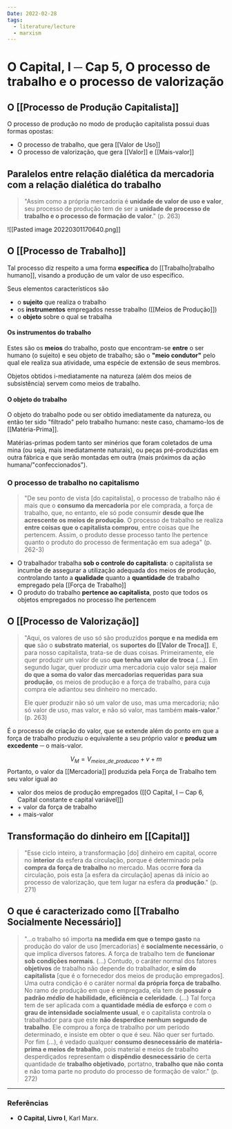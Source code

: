 ```yaml
---
Date: 2022-02-28
tags:
  - literature/lecture
  - marxism
---
```

# O Capital, I ─ Cap 5, O processo de trabalho e o processo de valorização
## O [[Processo de Produção Capitalista]]
O processo de produção no modo de produção capitalista possui duas formas opostas:
* O processo de trabalho, que gera [[Valor de Uso]]
* O processo de valorização, que gera [[Valor]] e [[Mais-valor]]

## Paralelos entre relação dialética da mercadoria com a relação dialética do trabalho
> "Assim como a própria mercadoria é **unidade de valor de uso e valor**, seu processo de produção tem de ser a **unidade de processo de trabalho e o processo de formação de valor**." (p. 263)

![[Pasted image 20220301170640.png]]


## O [[Processo de Trabalho]]
Tal processo diz respeito a uma forma **específica** do [[Trabalho|trabalho humano]], visando a produção de um valor de uso específico.

Seus elementos característicos são 
* o **sujeito** que realiza o trabalho
* os **instrumentos** empregados nesse trabalho ([[Meios de Produção]])
* o **objeto** sobre o qual se trabalha

#### Os instrumentos do trabalho
Estes são os **meios** do trabalho, posto que encontram-se **entre** o ser humano (o sujeito) e seu objeto de trabalho; são o **"meio condutor"** pelo qual ele realiza sua atividade, uma espécie de extensão de seus membros. 

Objetos obtidos i-mediatamente na natureza (além dos meios de subsistência) servem como meios de trabalho.

#### O objeto do trabalho
O objeto do trabalho pode ou ser obtido imediatamente da natureza, ou então ter sido "filtrado" pelo trabalho humano: neste caso, chamamo-los de [[Matéria-Prima]]. 

Matérias-primas podem tanto ser minérios que foram coletados de uma mina (ou seja, mais imediatamente naturais), ou peças pré-produzidas em outra fábrica e que serão montadas em outra (mais próximos da ação humana/"confeccionados").

### O processo de trabalho no capitalismo
> "De seu ponto de vista [do capitalista], o processo de trabalho não é mais que o **consumo da mercadoria** por ele comprada, a força de trabalho, que, no entanto, ele só pode consumir **desde que lhe acrescente os meios de produção**.
> O processo de trabalho se realiza **entre coisas que o capitalista comprou**, entre coisas que lhe pertencem. Assim, o produto desse processo tanto lhe pertence quanto o produto do processo de fermentação em sua adega" (p. 262-3)

* O trabalhador trabalha **sob o controle do capitalista**: o capitalista se incumbe de assegurar a utilização adequada dos meios de produção, controlando tanto a **qualidade** quanto a **quantidade** de trabalho empregado pela [[Força de Trabalho]]
* O produto do trabalho **pertence ao capitalista**, posto que todos os objetos empregados no processo lhe pertencem

## O [[Processo de Valorização]]
> "Aqui, os valores de uso só são produzidos **porque e na medida em que** são o **substrato material**, os **suportes do [[Valor de Troca]]**.
> E, para nosso capitalista, trata-se de duas coisas.
> Primeiramente, ele quer produzir um valor de uso **que tenha um valor de troca** (...).
> Em segundo lugar, quer produzir uma mercadoria cujo valor seja **maior do que a soma do valor das mercadorias requeridas para sua produção**, os meios de produção e a força de trabalho, para cuja compra ele adiantou seu dinheiro no mercado.
> 
> Ele quer produzir não só um valor de uso, mas uma mercadoria;
> não só valor de uso, mas valor, e não só valor, mas também **mais-valor**." (p. 263)

É o processo de criação do valor, que se extende além do ponto em que a força de trabalho produziu o equivalente a seu próprio valor e **produz um excedente** ─ o mais-valor.

$$
V_M = V_{meios\_de\_producao} + v + m
$$
Portanto, o valor da [[Mercadoria]] produzida pela Força de Trabalho tem seu valor igual ao
* valor dos meios de produção empregados ([[O Capital, I ─ Cap 6, Capital constante e capital variável]])
* \+ valor da força de trabalho
* \+ mais-valor

## Transformação do dinheiro em [[Capital]]
> "Esse ciclo inteiro, a transformação [do] dinheiro em capital, ocorre no **interior** da esfera da circulação, porque é determinado pela **compra da força de trabalho** no mercado. Mas ocorre **fora** da circulação, pois esta [a esfera da circulação] apenas dá início ao processo de valorização, que tem lugar na esfera da **produção**." (p. 271)

## O que é caracterizado como [[Trabalho Socialmente Necessário]]
> "...o trabalho só importa **na medida em que o tempo gasto** na produção do valor de uso [mercadorias] é **socialmente necessário**, o que implica diversos fatores. 
> A força de trabalho tem de **funcionar sob condições normais**. (...) Contudo, o caráter normal dos fatores **objetivos** de trabalho não depende do trabalhador, **e sim do capitalista** [que é o fornecedor dos meios de produção empregados]. 
> Uma outra condição é o caráter normal **da própria força de trabalho**. No ramo de produção em que é empregada, ela tem de **possuir o padrão *médio* de habilidade, eficiência e celeridade**. (...) Tal força tem de ser aplicada com a **quantidade média de esforço** e com o **grau de intensidade socialmente usual**, e o capitalista controla o trabalhador para que este **não desperdice nenhum segundo de trabalho**. Ele comprou a força de trabalho por um período determinado, e insiste em obter o que é seu. Não quer ser furtado.
> Por fim (...), é vedado qualquer **consumo desnecessário de matéria-prima e meios de trabalho**, pois material e meios de trabalho desperdiçados representam o **dispêndio desnecessário** de certa quantidade de **trabalho objetivado**, portatno, **trabalho que não conta** e não toma parte no produto do processo de formação de valor." (p. 272) 

---
### Referências
- **O Capital, Livro I**, Karl Marx.